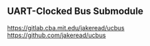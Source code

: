 ## UART-Clocked Bus Submodule 

https://gitlab.cba.mit.edu/jakeread/ucbus 
https://github.com/jakeread/ucbus 
